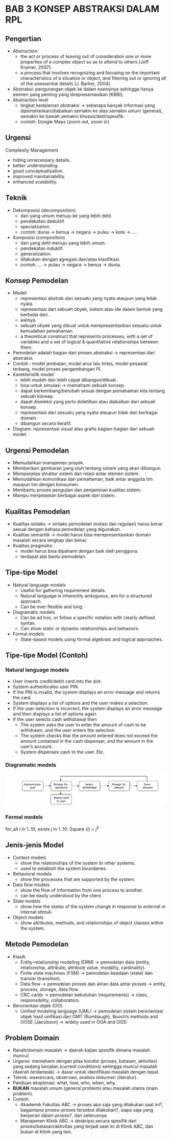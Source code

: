 # BAB 3 KONSEP ABSTRAKSI DALAM RPL

## Pengertian

- Abstraction:
  - the act or process of leaving out of consideration one or more properties of a complex object so as to attend to others [Jeff Kramer, 2007].
  - a process that involves recognizing and focusing on the important characteristics of a situation or object, and filtering out or ignoring all of the unessential details [J. Barker, 2004].
- Abstraksi: pengurangan objek ke dalam esensinya sehingga hanya elemen yang penting yang direpresentasikan [KBBI].
- Abstraction level
  - tingkat kedalaman abstraksi -> seberapa banyak informasi yang dipertahankan/diabaikan semakin ke atas semakin umum (general), semakin ke bawah semakin khusus/detil/spesifik.
  - contoh: Google Maps (zoom out, zoom in).

## Urgensi

Complexity Management

- hiding unnecessary details.
- better understanding.
- good conceptualization.
- improved maintainability.
- enhanced scalability.

## Teknik

- Dekomposisi (decomposition)
  - dari yang umum menuju ke yang lebih detil.
  - pendekatan deduktif.
  - specialization.
  - contoh: dunia -> benua -> negara -> pulau -> kota -> ….
- Komposisi (composition)
  - dari yang detil menuju yang lebih umum.
  - pendekatan induktif.
  - generalization.
  - dilakukan dengan agregasi dan/atau klasifikasi.
  - contoh: … -> pulau -> negara -> benua -> dunia.

## Konsep Pemodelan

- Model:
  - representasi abstrak dari sesuatu yang nyata ataupun yang tidak nyata.
  - representasi dari sebuah obyek, sistem atau ide dalam bentuk yang berbeda dari.
  - aslinya.
  - sebuah obyek yang dibuat untuk merepresentasikan sesuatu untuk kemudahan pemahaman.
  - a theoretical construct that represents processes, with a set of variables and a set of logical & quantitative relationships between them.
- Pemodelan adalah bagian dari proses abstraksi -> representasi dari abstraksi.
- Contoh : model jembatan, model arus lalu lintas, model pesawat terbang, model proses pengembangan PL
- Karekteristik model:
  - lebih mudah dan lebih cepat dibangun/dibuat.
  - bisa untuk simulasi -> memahami sebuah konsep.
  - dapat berkembang/berubah sesuai dengan pemahaman kita tentang sebuah konsep.
  - dapat diseleksi yang perlu didetilkan atau diabaikan dari sebuah konsep.
  - representasi dari sesuatu yang nyata ataupun tidak dari berbagai domain.
  - dibangun secara iteratif.
- Diagram: representasi visual atau grafis bagian-bagian dari sebuah model.

## Urgensi Pemodelan

- Memudahkan manajemen proyek.
- Memberikan gambaran yang utuh tentang sistem yang akan dibangun.
- Memperjelas struktur sistem dan relasi antar elemen sistem.
- Memudahkan komunikasi dan pemahaman, baik antar anggota tim maupun tim dengan konsumen.
- Membantu proses pengujian dan penjaminan kualitas sistem.
- Mampu menjelaskan berbagai aspek dari sistem.

## Kualitas Pemodelan

- Kualitas sintaks -> sintaks pemodelan (notasi dan regulasi) harus benar sesuai dengan bahasa pemodelan yang digunakan.
- Kualitas semantik -> model harus bisa merepresentasikan domain masalah secara lengkap dan benar.
- Kualitas pragmatis:
  - model harus bisa dipahami dengan baik oleh pengguna.
  - terdapat alat bantu pemodelan.

## Tipe-tipe Model

- Natural language models
  - Useful for gathering requirement details.
  - Natural language is inherently ambiguous, aim for a structured approach.
  - Can be over flexible and long.
- Diagramatic models
  - Can be ad hoc, or follow a specific notation with clearly defined syntax.
  - Can show static or dynamic relationships and behaviors.
- Formal models
  - State-based models using formal algebraic and logical approaches.

## Tipe-tipe Model (Contoh)

### Natural language models

- User inserts credit/debit card into the slot.
- System authenticates user PIN.
- If the PIN is invalid, the system displays an error message and returns the card.
- System displays a list of options and the user makes a selection.
- If the user selection is incorrect, the system displays an error message and then displays a list of options again.
- If the user selects cash withdrawal then
  - The system asks the user to enter the amount of cash to be withdrawn, and the user enters the selection.
  - The system checks that the amount entered does not exceed the amount contained in the cash dispenser, and the amount in the user’s account.
  - System dispenses cash to the user.
Etc.

### Diagramatic models

![Diagramatic Models](https://github.com/SyafaHadyan/learn/blob/main/src/Note/Rekayasa%20Perangkat%20Lunak/Pictures/Bab%203/DiagramaticModels.png)

### Formal models

for_all $i$ in 1..10, exists $j$ in 1..10: Square $(i)$ = $j^2$

## Jenis-jenis Model

- Context models
  - show the relationships of the system to other systems.
  - used to establish the system boundaries.
- Behavioral models
  - show the processes that are supported by the system.
- Data flow models
  - show the flow of information from one process to another.
  - can be easily understood by the client.
- State models
  - show how the states of the system change in response to external or internal stimuli.
- Object models
  - show attributes, methods, and relationships of object classes within the system.

## Metode Pemodelan

- Klasik
  - Entity-relationship modeling (ERM) -> pemodelan data (entity, relationship, attribute, attribute value, modality, cardinality).
  - Finite state machines (FSM) -> pemodelan keadaan (state) dan transisi (transition).
  - Data flow -> pemodelan proses dan aliran data antar proses -> entity, process, storage, data flow.
  - CRC cards -> pemodelan kebutuhan (requirements) -> class, responsibility, collaborators.
- Berorientasi objek (OO)
  - Unified modeling language (UML) -> pemodelan sistem berorientasi objek hasil unifikasi dari OMT (Rumbaugh), Booch’s methods and OOSE (Jacobson) -> widely used in OOA and OOD

## Problem Domain

- Ranah/domain masalah -> daerah kajian spesifik dimana masalah muncul.
- Urgensi: memahami dengan jelas kondisi (proses, batasan, aktivitas) yang sedang berjalan (current conditions) sehingga muncul masalah (daerah terdampak) -> dasar untuk identifikasi masalah dengan tepat.
- Teknik: wawancara, observasi, analisis dokumen (literatur).
- Panduan eksplorasi: what, how, who, when, why.
- **BUKAN** masalah umum (general problem) atau masalah utama (main problem).
- Contoh:
  - Akademik Fakultas ABC -> proses apa saja yang dilakukan saat ini?, bagaimana proses-proses
tersebut dilakukan?, siapa saja yang berperan dalam proses?, dan seterusnya.
  - Manajemen Klinik ABC -> deskripsi secara spesifik dari proses/batasan/aktivitas yang terjadi saat
ini di Klinik ABC, dan bukan di klinik yang lain.
